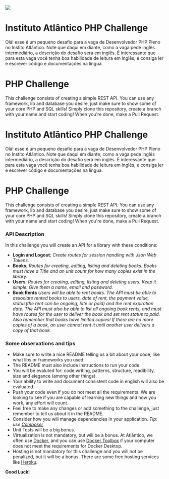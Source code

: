 ![](https://lh3.googleusercontent.com/-SjJCP2AntwI/XoYRxI-hBjI/AAAAAAAABA4/bFi0th7AKGgQFVIOB8L-GiWSZriYhI6MgCK8BGAsYHg/s0/2020-04-02.png)
# Instituto Atlântico PHP Challenge
Olá! esse é um pequeno desafio para a vaga de Desenvolvedor PHP Pleno no Instito Atlântico. Note que daqui em diante, como a vaga pede inglês intermediário, a descrição do desafio será em inglês. É interessante que para esta vaga você tenha boa habilidade de leitura em inglês, e consiga ler e escrever código e documentações na língua.

# PHP Challenge

This challenge consists of creating a simple REST API. You can use any framework, lib and database you desire, just make sure to show some of your core PHP and SQL skills! Simply clone this repository, create a branch with your name and start coding! When you're done, make a Pull Request.


# Instituto Atlântico PHP Challenge
Olá! esse é um pequeno desafio para a vaga de Desenvolvedor PHP Pleno no Instito Atlântico. Note que daqui em diante, como a vaga pede inglês intermediário, a descrição do desafio será em inglês. É interessante que para esta vaga você tenha boa habilidade de leitura em inglês, e consiga ler e escrever código e documentações na língua.

# PHP Challenge

This challenge consists of creating a simple REST API. You can use any framework, lib and database you desire, just make sure to show some of your core PHP and SQL skills! Simply clone this repository, create a branch with your name and start coding! When you're done, make a Pull Request.

### API Description
In this challenge you will create an API for a library with these conditions:

* **Login and Logout**;
  _Create routes for session handling with Json Web Tokens._
* **Books**;
  _Routes for creating, editing, listing and deleting books. Books must have a Title and an unit count for how many copies exist in the library._
* **Users**;
  _Routes for creating, editing, listing and deleting users. Keep it simple: Give them a name, email and password._
* **Book Rents**
  _Users will be able to rent books. The API must be able to associate rented books to users, date of rent, the payment value, status(the rent can be ongoing, late or paid) and the rent expiration date. The API must also be able to list all ongoing book rents, and must have routes for the user to deliver the book and set rent status to paid. Also remember that books have limited copies! If there are no more copies of a book, an user cannot rent it until another user delivers a copy of that book._
  
### Some observations and tips

* Make sure to write a nice README telling us a bit about your code, like what libs or frameworks you used.
* The README must also include instructions to run your code.
* You will be evaluted for: code writing, patterns, structure, readibility, size and elegance (among other things).
* Your ability to write and document consistent code in english will also be evaluated.
* Push your code even if you do not meet all the requirements. We are looking to see if you are capable of learning new things and how you work, any effort will count.
* Feel free to make any changes or add something to the challenge, just remember to tell us about it in the README.
* Consider how you will manage dependencies in your application. _Tip: use [Composer](https://getcomposer.org/)_
* Unit Tests will be a big bonus.
* Virtualization is not mandatory, but will be a bonus. At Atlântico, we often use [Docker](https://www.docker.com/), and you can use [Docker Toolbox](https://docs.docker.com/toolbox/overview/) if your computer does not meet the requirements for Docker Desktop.
*  Hosting is not mandatory for this challenge and you will not be penalized, but it will be a bonus. There are some free hosting services like [Heroku](https://www.heroku.com/free).

**Good Luck!**
